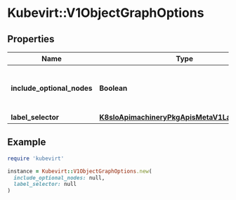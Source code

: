 # Kubevirt::V1ObjectGraphOptions

## Properties

| Name | Type | Description | Notes |
| ---- | ---- | ----------- | ----- |
| **include_optional_nodes** | **Boolean** | IncludeOptionalNodes indicates whether to include optional nodes in the graph. True by default. | [optional] |
| **label_selector** | [**K8sIoApimachineryPkgApisMetaV1LabelSelector**](K8sIoApimachineryPkgApisMetaV1LabelSelector.md) |  | [optional] |

## Example

```ruby
require 'kubevirt'

instance = Kubevirt::V1ObjectGraphOptions.new(
  include_optional_nodes: null,
  label_selector: null
)
```

